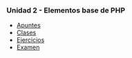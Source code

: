### Unidad 2 - Elementos base de PHP

-   [Apuntes](./apuntes/)
-   [Clases](./clases/)
-   [Ejercicios](./ejercicios/)
-   [Examen](./examen/)

